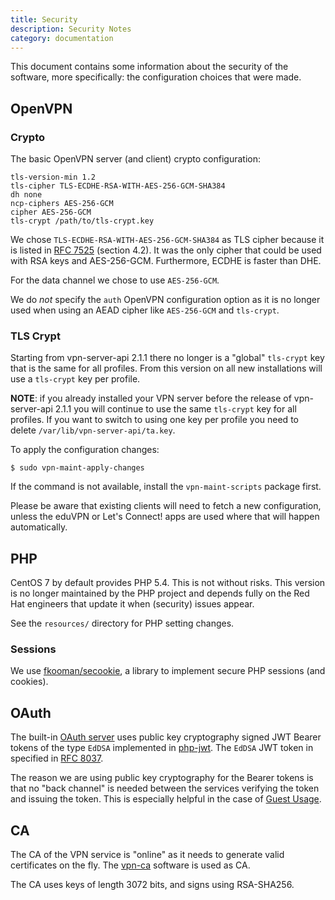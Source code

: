 ```yaml
---
title: Security
description: Security Notes
category: documentation
---
```


This document contains some information about the security of the software, 
more specifically: the configuration choices that were made.

## OpenVPN

### Crypto

The basic OpenVPN server (and client) crypto configuration:

    tls-version-min 1.2
    tls-cipher TLS-ECDHE-RSA-WITH-AES-256-GCM-SHA384
    dh none
    ncp-ciphers AES-256-GCM
    cipher AES-256-GCM
    tls-crypt /path/to/tls-crypt.key

We chose `TLS-ECDHE-RSA-WITH-AES-256-GCM-SHA384` as TLS cipher because it is 
listed in [RFC 7525](https://tools.ietf.org/html/rfc7525) (section 4.2). It was 
the only cipher that could be used with RSA keys and AES-256-GCM. Furthermore, 
ECDHE is faster than DHE.

For the data channel we chose to use `AES-256-GCM`.

We do _not_ specify the `auth` OpenVPN configuration option as it is no longer 
used when using an AEAD cipher like `AES-256-GCM` and `tls-crypt`.

### TLS Crypt

Starting from vpn-server-api 2.1.1 there no longer is a "global" `tls-crypt` 
key that is the same for all profiles. From this version on all new 
installations will use a `tls-crypt` key per profile. 

**NOTE**: if you already installed your VPN server before the release of 
vpn-server-api 2.1.1 you will continue to use the same `tls-crypt` key for all
profiles. If you want to switch to using one key per profile you need to 
delete `/var/lib/vpn-server-api/ta.key`.

To apply the configuration changes:

    $ sudo vpn-maint-apply-changes

If the command is not available, install the `vpn-maint-scripts` package first.

Please be aware that existing clients will need to fetch a new configuration, 
unless the eduVPN or Let's Connect! apps are used where that will happen 
automatically.

## PHP

CentOS 7 by default provides PHP 5.4. This is not without risks. This version 
is no longer maintained by the PHP project and depends fully on the Red Hat 
engineers that update it when (security) issues appear.

See the `resources/` directory for PHP setting changes.

### Sessions

We use [fkooman/secookie](https://git.tuxed.net/fkooman/php-secookie), a 
library to implement secure PHP sessions (and cookies).

## OAuth

The built-in [OAuth server](https://git.tuxed.net/fkooman/php-oauth2-server) 
uses public key cryptography signed JWT Bearer tokens of the type `EdDSA` 
implemented in [php-jwt](https://git.tuxed.net/fkooman/php-jwt). The `EdDSA` 
JWT token in specified in [RFC 8037](https://tools.ietf.org/html/rfc8037).

The reason we are using public key cryptography for the Bearer tokens is that 
no "back channel" is needed between the services verifying the token and 
issuing the token. This is especially helpful in the case of 
[Guest Usage](GUEST_USAGE.md).

## CA

The CA of the VPN service is "online" as it needs to generate valid 
certificates on the fly. The [vpn-ca](https://github.com/letsconnectvpn/vpn-ca) 
software is used as CA.

The CA uses keys of length 3072 bits, and signs using RSA-SHA256.
